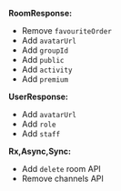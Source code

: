 **RoomResponse:**
- Remove `favouriteOrder`
- Add `avatarUrl`
- Add `groupId`
- Add `public`
- Add `activity`
- Add `premium`
 
**UserResponse:**
- Add `avatarUrl`
- Add `role`
- Add `staff`

**Rx,Async,Sync:**
- Add `delete` room API
- Remove channels API